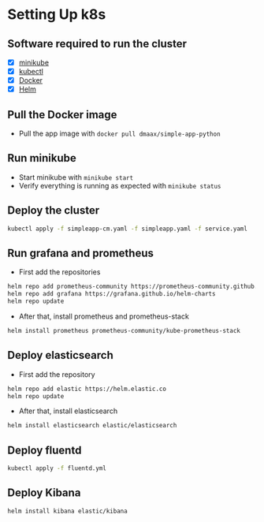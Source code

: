 # Setting Up k8s

## Software required to run the cluster
- [x] [minikube](https://kubernetes.io/docs/tasks/tools/)
- [x] [kubectl](https://kubernetes.io/docs/tasks/tools/)
- [x] [Docker](https://www.docker.com/)
- [x] [Helm](https://helm.sh/)

## Pull the Docker image
- Pull the app image with `docker pull dmaax/simple-app-python`

## Run minikube
- Start minikube with `minikube start`
- Verify everything is running as expected with `minikube status`

## Deploy the cluster
```bash
kubectl apply -f simpleapp-cm.yaml -f simpleapp.yaml -f service.yaml
```

## Run grafana and prometheus
- First add the repositories
```bash
helm repo add prometheus-community https://prometheus-community.github.io/helm-charts                                      
helm repo add grafana https://grafana.github.io/helm-charts
helm repo update
```
- After that, install prometheus and prometheus-stack
```bash
helm install prometheus prometheus-community/kube-prometheus-stack
```

## Deploy elasticsearch
- First add the repository
```bash
helm repo add elastic https://helm.elastic.co
helm repo update
```
- After that, install elasticsearch
```bash
helm install elasticsearch elastic/elasticsearch
```

## Deploy fluentd
```bash
kubectl apply -f fluentd.yml
```

## Deploy Kibana
```bash
helm install kibana elastic/kibana
```
